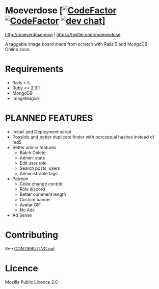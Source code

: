 # Moeverdose [[![CodeFactor](https://www.codefactor.io/repository/github/eternialz/moeverdose/badge)](https://www.codefactor.io/repository/github/eternialz/moeverdose/) [![CodeFactor](https://travis-ci.org/eternialz/moeverdose.svg?branch=master)](https://travis-ci.org/eternialz/moeverdose) [![dev chat](https://discordapp.com/api/guilds/163371003366342657/widget.png?style=shield)](https://discord.me/moeverdose)]

http://moeverdose.moe | https://twitter.com/moeverdose

A taggable image board made from scratch with Rails 5 and MongoDB.
Online soon.

# Requirements

* Rails < 5
* Ruby <= 2.3.1
* MongoDB
* ImageMagick

# PLANNED FEATURES

* Install and Deployment script
* Possible and better duplicate finder with perceptual hashes instead of md5
* Better admin features
  * Batch Delete
  * Admin: stats
  * Edit user role
  * Search posts, users
  * Administrable tags
* Patreon
  * Color change contrib
  * Rôle discord
  * Better comment length
  * Custom banner
  * Avatar GIF
  * No Ads
* Ad Sense

# Contributing

See [CONTRIBUTING.md](https://github.com/eternialz/moeverdose/blob/master/CONTRIBUTING.md)

# Licence

Mozilla Public Licence 2.0
